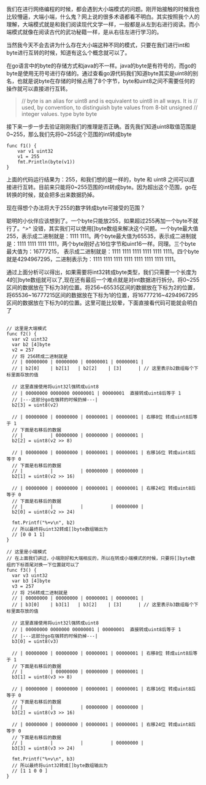   我们在进行网络编程的时候，都会遇到大小端模式的问题。刚开始接触的时候我也比较懵逼，大端小端，什么鬼？网上说的很多术语都看不明白。其实按照我个人的理解，大端模式就是和我们阅读现代文学一样，一般都是从左到右进行阅读。而小端模式就像在阅读古代的武功秘籍一样，是从右往左进行学习的。

  当然我今天不会去讲为什么存在大小端这种不同的模式，只要在我们进行int和byte进行互转的时候，知道有这么个概念就可以了。

  在go语言中的byte的存储方式和java的不一样。java的byte是有符号的，而go的byte是使用无符号进行存储的。通过查看go源代码我们知道byte其实是uint8的别名，也就是说byte在存储的时候占用了8个字节，byte和uint8之间不需要任何的操作就可以直接进行互转。

>// byte is an alias for uint8 and is equivalent to uint8 in all ways. It is
>// used, by convention, to distinguish byte values from 8-bit unsigned
>// integer values.
>type byte byte

接下来一步一步去验证刚刚我们的推理是否正确。首先我们知道uint8取值范围是0~255，那么我们先将0~255这个范围的int转成byte
```
func f1() {
	var v1 uint32
	v1 = 255
	fmt.Println(byte(v1))
}

```
  上面的代码运行结果为：255，和我们想的是一样的，byte 和 uint8 之间可以直接进行互转。目前来只能将0~255范围的int转成byte。因为超出这个范围，go在转换的时候，就会把多出来数据扔掉。
  
  现在得想个办法将大于255的数字转成byte可接受的范围？

  聪明的小伙伴应该想到了。一个byte只能放255，如果超过255再加一个byte不就行了。^>^ 没错，其实我们可以使用[]byte数组来解决这个问题。一个byte最大值255，表示成二进制就是：1111 1111。两个byte最大值为65535，表示成二进制就是：1111 1111 1111 1111，两个byte刚好占16位字节和uint16一样。同理。三个byte最大值为：16777215， 表示成二进制就是：1111 1111 1111 1111 1111 1111。四个byte就是4294967295，二进制表示为：1111 1111 1111 1111 1111 1111 1111 1111。

  通过上面分析可以得出，如果需要将int32转成byte类型，我们只需要一个长度为4的[]byte数组就可以了,现在还有最后一个难点就是对int数据进行拆分。将0~255区间的数据放在下标为3的位置。将256~65535区间的数据放在下标为2的位置，将65536~16777215区间的数据放在下标为1的位置，将16777216~4294967295区间的数据放在下标为0的位置。这里可能比较晕，下面直接看代码可能就会明白了
  

  ```

// 这里是大端模式
func f2() {
	var v2 uint32
	var b2 [4]byte
	v2 = 257
	// 将 256转成二进制就是
	// | 00000000 | 00000000 | 00000001 | 00000001 |
	// | b2[0]    | b2[1]   | b2[2]    | [3]      | // 这里表示b2数组每个下标里面存放的值

	// 这里直接使用将uint32l强转成uint8
	// | 00000000 0000000 00000001 | 00000001  直接转成uint8后等于 1
	// |---这部分go在强转的时候扔掉---|
	b2[3] = uint8(v2)

	// | 00000000 | 00000000 | 00000001 | 00000001 | 右移8位 转成uint8后等于 1
	// 下面是右移后的数据
	// |          | 00000000 | 00000000 | 00000001 |
	b2[2] = uint8(v2 >> 8)

	// | 00000000 | 00000000 | 00000001 | 00000001 | 右移16位 转成uint8后等于 0
	// 下面是右移后的数据
	// |          |          | 00000000 | 00000000 |
	b2[1] = uint8(v2 >> 16)

	// | 00000000 | 00000000 | 00000001 | 00000001 | 右移24位 转成uint8后等于 0
	// 下面是右移后的数据
	// |          |          |          | 00000000 |
	b2[0] = uint8(v2 >> 24)

	fmt.Printf("%+v\n", b2)
	// 所以最终将uint32转成[]byte数组输出为
	// [0 0 1 1]
}

// 这里是小端模式
// 在上面我们讲过，小端刚好和大端相反的，所以在转成小端模式的时候，只要将[]byte数组的下标首尾对换一下位置就可以了
func f3() {
	var v3 uint32
	var b3 [4]byte
	v3 = 257
	// 将 256转成二进制就是
	// | 00000000 | 00000000 | 00000001 | 00000001 |
	// | b3[0]    | b3[1]   | b3[2]    | [3]      | // 这里表示b3数组每个下标里面存放的值

	// 这里直接使用将uint32l强转成uint8
	// | 00000000 0000000 00000001 | 00000001  直接转成uint8后等于 1
	// |---这部分go在强转的时候扔掉---|
	b3[0] = uint8(v3)

	// | 00000000 | 00000000 | 00000001 | 00000001 | 右移8位 转成uint8后等于 1
	// 下面是右移后的数据
	// |          | 00000000 | 00000000 | 00000001 |
	b3[1] = uint8(v3 >> 8)

	// | 00000000 | 00000000 | 00000001 | 00000001 | 右移16位 转成uint8后等于 0
	// 下面是右移后的数据
	// |          |          | 00000000 | 00000000 |
	b3[2] = uint8(v3 >> 16)

	// | 00000000 | 00000000 | 00000001 | 00000001 | 右移24位 转成uint8后等于 0
	// 下面是右移后的数据
	// |          |          |          | 00000000 |
	b3[3] = uint8(v3 >> 24)

	fmt.Printf("%+v\n", b3)
	// 所以最终将uint32转成[]byte数组输出为
	// [1 1 0 0 ]
}
  ```

